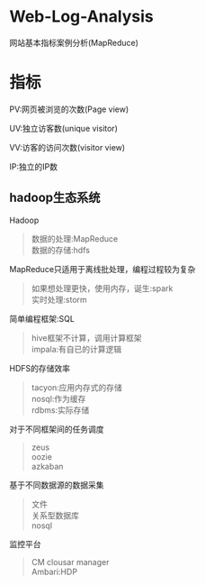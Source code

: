 # Web-Log-Analysis
网站基本指标案例分析(MapReduce)

# 指标
PV:网页被浏览的次数(Page view)

UV:独立访客数(unique visitor)

VV:访客的访问次数(visitor view)

IP:独立的IP数

## hadoop生态系统
Hadoop
>数据的处理:MapReduce  
>数据的存储:hdfs

MapReduce只适用于离线批处理，编程过程较为复杂
>如果想处理更快，使用内存，诞生:spark  
>实时处理:storm

简单编程框架:SQL
>hive框架不计算，调用计算框架  
impala:有自已的计算逻辑

HDFS的存储效率
>tacyon:应用内存式的存储  
nosql:作为缓存  
rdbms:实际存储

对于不同框架间的任务调度
>zeus  
oozie  
azkaban  

基于不同数据源的数据采集
>文件  
关系型数据库  
nosql  

监控平台
>CM clousar manager  
Ambari:HDP
